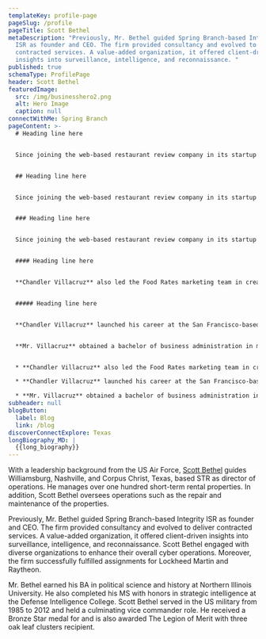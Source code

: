 ```yaml
---
templateKey: profile-page
pageSlug: /profile
pageTitle: Scott Bethel
metaDescription: "Previously, Mr. Bethel guided Spring Branch-based Integrity
  ISR as founder and CEO. The firm provided consultancy and evolved to deliver
  contracted services. A value-added organization, it offered client-driven
  insights into surveillance, intelligence, and reconnaissance. "
published: true
schemaType: ProfilePage
header: Scott Bethel
featuredImage:
  src: /img/businesshero2.png
  alt: Hero Image
  caption: null
connectWithMe: Spring Branch
pageContent: >-
  # Heading line here


  Since joining the web-based restaurant review company in its startup phase, **Chandler Villacruz** has spearheaded market research activities that have allowed the firm to build effective advertising campaigns and achieve sound business growth.


  ## Heading line here


  Since joining the web-based restaurant review company in its startup phase, **Chandler Villacruz** has spearheaded market research activities that have allowed the firm to build effective advertising campaigns and achieve sound business growth.


  ### Heading line here


  Since joining the web-based restaurant review company in its startup phase, **Chandler Villacruz** has spearheaded market research activities that have allowed the firm to build effective advertising campaigns and achieve sound business growth.


  #### Heading line here


  **Chandler Villacruz** also led the Food Rates marketing team in creating a successful *user rewards program* that boosted online signups by 10,000 accounts in its first 30 days. For his achievements in his field, the [San Francisco Business Times](file:///home/surajit/Downloads/executives%20(2)/executives/profile.html#) recognized him as one of its “40 Under 40” *business leaders* in 2014.


  ##### Heading line here


  **Chandler Villacruz** launched his career at the San Francisco-based Healthy Living. After only six years with the firm, he advanced from his position of marketing associate to the role of marketing director.


  **Mr. Villacruz** obtained a bachelor of business administration in marketing from the Mays Business School at Texas A&M University, where he pursued the Advertising Strategy career track. Subsequently, he earned a master of science in marketing at the University of Southern California.


  * **Chandler Villacruz** also led the Food Rates marketing team in creating a successful *user rewards program* that boosted online signups by 10,000 accounts in its first 30 days. For his achievements in his field, the [San Francisco Business Times](file:///home/surajit/Downloads/executives%20(2)/executives/profile.html#) recognized him as one of its “40 Under 40” *business leaders* in 2014.

  * **Chandler Villacruz** launched his career at the San Francisco-based Healthy Living. After only six years with the firm, he advanced from his position of marketing associate to the role of marketing director.

  * **Mr. Villacruz** obtained a bachelor of business administration in marketing from the Mays Business School at Texas A&M University, where he pursued the Advertising Strategy career track. Subsequently, he earned a master of science in marketing at the University of Southern California.
subheader: null
blogButton:
  label: Blog
  link: /blog
discoverConnectExplore: Texas
longBiography_MD: |
  {{long_biography}}
---
```

With a leadership background from the US Air Force, [Scott Bethel](https://www.crunchbase.com/person/scott-bethel-5d70) guides Williamsburg, Nashville, and Corpus Christ, Texas, based STR as director of operations. He manages over one hundred short-term rental properties. In addition, Scott Bethel oversees operations such as the repair and maintenance of the properties.

Previously, Mr. Bethel guided Spring Branch-based Integrity ISR as founder and CEO. The firm provided consultancy and evolved to deliver contracted services. A value-added organization, it offered client-driven insights into surveillance, intelligence, and reconnaissance. Scott Bethel engaged with diverse organizations to enhance their overall cyber operations. Moreover, the firm successfully fulfilled assignments for Lockheed Martin and Raytheon.

Mr. Bethel earned his BA in political science and history at Northern Illinois University. He also completed his MS with honors in strategic intelligence at the Defense Intelligence College. Scott Bethel served in the US military from 1985 to 2012 and held a culminating vice commander role. He received a Bronze Star medal for and is also awarded The Legion of Merit with three oak leaf clusters recipient.